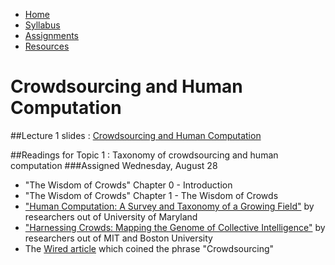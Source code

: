 <ul id="ProjectSubmenu">
    <li><a class="home" href="../index.html" title="Home">Home</a></li>
    <li><a class="syllabus" href="../syllabus.html" title="Syllabus">Syllabus</a></li>
    <li><a class="assignments" href="../assignments.html" title="Assignments">Assignments</a></li>
    <li><a class="resources" href="../resources.html" title="Resources">Resources</a></li>
</ul>

<link rel="stylesheet" type="text/css" href="../stylesheet.css" />

# Crowdsourcing and Human Computation

##Lecture 1 slides : [Crowdsourcing and Human Computation](../slides/class-intro.pdf) 

##Readings for Topic 1 : Taxonomy of crowdsourcing and human computation 
###Assigned Wednesday, August 28

- "The Wisdom of Crowds" Chapter 0 - Introduction
- "The Wisdom of Crowds" Chapter 1 - The Wisdom of Crowds 
- ["Human Computation: A Survey and Taxonomy of a Growing Field"](downloads/intro/QuinnAndBederson.pdf) by researchers out of University of Maryland
- ["Harnessing Crowds: Mapping the Genome of Collective Intelligence"](downloads/intro/MaloneEtAl.pdf) by researchers out of MIT and Boston University
- The [Wired article](downloads/intro/Wired.pdf) which coined the phrase "Crowdsourcing"
